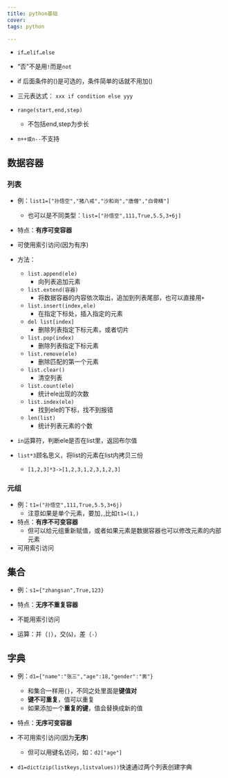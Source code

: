 ```yaml
---
title: python基础
cover: 
tags: python

---
```


- `if…elif…else`
- “否”不是用`!`而是`not`
- if 后面条件的()是可选的，条件简单的话就不用加()
- 三元表达式： `xxx if condition else yyy`

- `range(start,end,step)`
  - 不包括end,step为步长

- `n++或n--`不支持

## 数据容器

### 列表

- 例：`list1=["孙悟空","猪八戒","沙和尚","唐僧","白骨精"]`
  - 也可以是不同类型：`list=["孙悟空",111,True,5.5,3+6j]`
- 特点：**有序可变容器**
- 可使用索引访问(因为有序)
- 方法：
  - `list.append(ele)`
    - 向列表追加元素
  - `list.extend(容器)`
    - 将数据容器的内容依次取出，追加到列表尾部，也可以直接用`+`
  - `list.insert(index,ele)`
    - 在指定下标处，插入指定的元素
  - `del list[index]`
    - 删除列表指定下标元素，或者切片
  - `list.pop(index)`
    - 删除列表指定下标元素
  - `list.remove(ele)`
    - 删除匹配的第一个元素
  - `list.clear()`
    - 清空列表
  - `list.count(ele)`
    - 统计ele出现的次数
  - `list.index(ele)`
    - 找到ele的下标，找不到报错
  - `len(list)`
    - 统计列表元素的个数

- `in`运算符，判断ele是否在list里，返回布尔值
- `list*3`顾名思义，将list的元素在list内拷贝三份
  - `[1,2,3]*3->[1,2,3,1,2,3,1,2,3]`



### 元组

- 例：`t1=("孙悟空",111,True,5.5,3+6j)`
  - 注意如果是单个元素，要加`,`,比如`t1=(1,)`
- 特点：**有序不可变容器**
  - 但可以给元组重新赋值，或者如果元素是数据容器也可以修改元素的内部元素
- 可用索引访问



## 集合

- 例：`s1={"zhangsan",True,123}`
- 特点：**无序不重复容器**
- 不能用索引访问

- 运算：并（`|`），交(`&`)，差（`-`）





## 字典

- 例：`d1={"name":"张三","age":18,"gender":"男"}`
  - 和集合一样用`{}`，不同之处里面是**键值对**
  - **键不可重复**，值可以重复
  - 如果添加一个**重复的键**，值会替换成新的值
- 特点：**无序可变容器**
- 不可用索引访问(因为**无序**)
  - 但可以用键名访问，如：`d2["age"]`

- `d1=dict(zip(listkeys,listvalues))`快速通过两个列表创建字典



